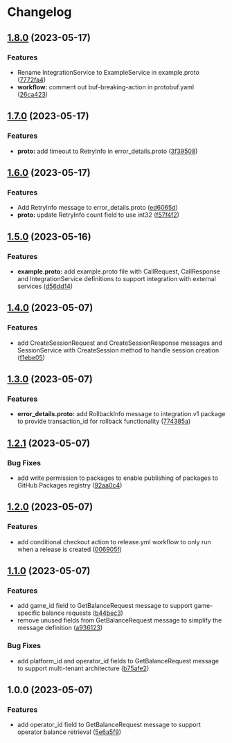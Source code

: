 # Changelog

## [1.8.0](https://github.com/shumkovdenis/protobuf-schema/compare/v1.7.0...v1.8.0) (2023-05-17)


### Features

* Rename IntegrationService to ExampleService in example.proto ([7772fa4](https://github.com/shumkovdenis/protobuf-schema/commit/7772fa4b189c29d398c9495e427aa9fe364aeea9))
* **workflow:** comment out buf-breaking-action in protobuf.yaml ([26ca423](https://github.com/shumkovdenis/protobuf-schema/commit/26ca4236e5fd67aa251ccf199c6312b8fbb6e39f))

## [1.7.0](https://github.com/shumkovdenis/protobuf-schema/compare/v1.6.0...v1.7.0) (2023-05-17)


### Features

* **proto:** add timeout to RetryInfo in error_details.proto ([3f39508](https://github.com/shumkovdenis/protobuf-schema/commit/3f39508e60e092c7caefdaaac7c50895bb6d6130))

## [1.6.0](https://github.com/shumkovdenis/protobuf-schema/compare/v1.5.0...v1.6.0) (2023-05-17)


### Features

* Add RetryInfo message to error_details.proto ([ed6065d](https://github.com/shumkovdenis/protobuf-schema/commit/ed6065d35b761d088c1eca10a6f1f7236bce22f5))
* **proto:** update RetryInfo count field to use int32 ([f57f4f2](https://github.com/shumkovdenis/protobuf-schema/commit/f57f4f21fea3f81276d468336301d05b0ca78e85))

## [1.5.0](https://github.com/shumkovdenis/protobuf-schema/compare/v1.4.0...v1.5.0) (2023-05-16)


### Features

* **example.proto:** add example.proto file with CallRequest, CallResponse and IntegrationService definitions to support integration with external services ([d56dd14](https://github.com/shumkovdenis/protobuf-schema/commit/d56dd14abaf475675074b1004bf536dd801f3af4))

## [1.4.0](https://github.com/shumkovdenis/protobuf-schema/compare/v1.3.0...v1.4.0) (2023-05-07)


### Features

* add CreateSessionRequest and CreateSessionResponse messages and SessionService with CreateSession method to handle session creation ([f1ebe05](https://github.com/shumkovdenis/protobuf-schema/commit/f1ebe05141006dab00738ff5833a7d5c1df5e8d3))

## [1.3.0](https://github.com/shumkovdenis/protobuf-schema/compare/v1.2.1...v1.3.0) (2023-05-07)


### Features

* **error_details.proto:** add RollbackInfo message to integration.v1 package to provide transaction_id for rollback functionality ([774385a](https://github.com/shumkovdenis/protobuf-schema/commit/774385ac09403d8ed71751217b81c39c8a16ed14))

## [1.2.1](https://github.com/shumkovdenis/protobuf-schema/compare/v1.2.0...v1.2.1) (2023-05-07)


### Bug Fixes

* add write permission to packages to enable publishing of packages to GitHub Packages registry ([92aa0c4](https://github.com/shumkovdenis/protobuf-schema/commit/92aa0c40e28d80c7883967576cab74526aedb8f2))

## [1.2.0](https://github.com/shumkovdenis/protobuf-schema/compare/v1.1.0...v1.2.0) (2023-05-07)


### Features

* add conditional checkout action to release.yml workflow to only run when a release is created ([006905f](https://github.com/shumkovdenis/protobuf-schema/commit/006905ff31bb77a3a3cf96fb5a9a3aed2bf039d2))

## [1.1.0](https://github.com/shumkovdenis/protobuf-schema/compare/v1.0.0...v1.1.0) (2023-05-07)


### Features

* add game_id field to GetBalanceRequest message to support game-specific balance requests ([b44bec3](https://github.com/shumkovdenis/protobuf-schema/commit/b44bec369b52bb2ea8a1d36990193435d2f9e3b5))
* remove unused fields from GetBalanceRequest message to simplify the message definition ([a936123](https://github.com/shumkovdenis/protobuf-schema/commit/a936123572e9322c500c93ddd4e5cec3a0212235))


### Bug Fixes

* add platform_id and operator_id fields to GetBalanceRequest message to support multi-tenant architecture ([b75afe2](https://github.com/shumkovdenis/protobuf-schema/commit/b75afe26f724d027c497e308400dde58c8d777c4))

## 1.0.0 (2023-05-07)


### Features

* add operator_id field to GetBalanceRequest message to support operator balance retrieval ([5e6a5f9](https://github.com/shumkovdenis/protobuf-schema/commit/5e6a5f9753e066c6f103c8d88b5874cc7b59d630))
